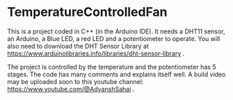# TemperatureControlledFan
This is a project coded in C++ (in the Arduino IDE). It needs a DHT11 sensor, an Arduino, a Blue LED, a red LED and a potentiometer to operate.
You will also need to download the DHT Sensor Library at https://www.arduinolibraries.info/libraries/dht-sensor-library  .

The project is controlled by the temperature and the potentiometer has 5 stages. The code has many comments and explains itself well.
A build video may be uploaded soon to this youtube channel:
https://www.youtube.com/@AdyanshSahai  .

